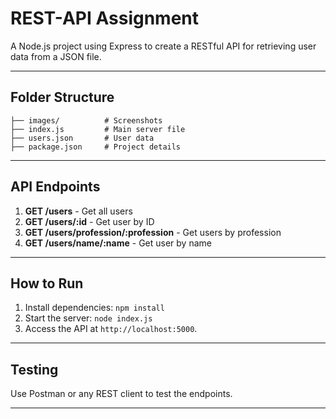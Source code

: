 
# REST-API Assignment

A Node.js project using Express to create a RESTful API for retrieving user data from a JSON file.

---

## Folder Structure

```plaintext
├── images/          # Screenshots 
├── index.js         # Main server file
├── users.json       # User data
├── package.json     # Project details
```

---

## API Endpoints

1. **GET /users** - Get all users  
2. **GET /users/:id** - Get user by ID  
3. **GET /users/profession/:profession** - Get users by profession  
4. **GET /users/name/:name** - Get user by name  

---

## How to Run

1. Install dependencies: `npm install`  
2. Start the server: `node index.js`  
3. Access the API at `http://localhost:5000`.  

---

## Testing

Use Postman or any REST client to test the endpoints.

---


